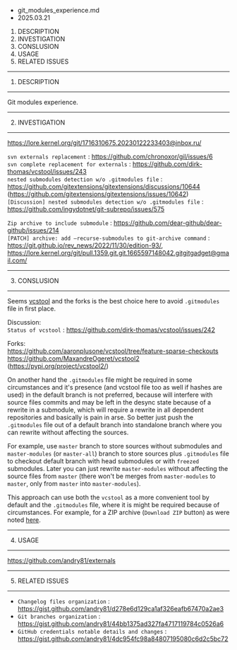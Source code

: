 * git_modules_experience.md
* 2025.03.21

1. DESCRIPTION  
2. INVESTIGATION  
3. CONSLUSION  
4. USAGE  
5. RELATED ISSUES  

-------------------------------------------------------------------------------
1. DESCRIPTION
-------------------------------------------------------------------------------
Git modules experience.

-------------------------------------------------------------------------------
2. INVESTIGATION
-------------------------------------------------------------------------------
https://lore.kernel.org/git/1716310675.20230122233403@inbox.ru/  

  `svn externals replacement` : https://github.com/chronoxor/gil/issues/6  
  `svn complete replacement for externals` : https://github.com/dirk-thomas/vcstool/issues/243  
  `nested submodules detection w/o .gitmodules file` : https://github.com/gitextensions/gitextensions/discussions/10644 (https://github.com/gitextensions/gitextensions/issues/10642)  
  `[Discussion] nested submodules detection w/o .gitmodules file` : https://github.com/ingydotnet/git-subrepo/issues/575  

  `Zip archive to include submodule` : https://github.com/dear-github/dear-github/issues/214  
  `[PATCH] archive: add –recurse-submodules to git-archive command` : https://git.github.io/rev_news/2022/11/30/edition-93/, https://lore.kernel.org/git/pull.1359.git.git.1665597148042.gitgitgadget@gmail.com/  

-------------------------------------------------------------------------------
3. CONSLUSION
-------------------------------------------------------------------------------
Seems [vcstool](https://github.com/dirk-thomas/vcstool) and the forks is the
best choice here to avoid `.gitmodules` file in first place.

Discussion:  
`Status of vcstool` : https://github.com/dirk-thomas/vcstool/issues/242  

Forks:  
https://github.com/aaronplusone/vcstool/tree/feature-sparse-checkouts  
https://github.com/MaxandreOgeret/vcstool2 (https://pypi.org/project/vcstool2/)  

On another hand the `.gitmodules` file might be required in some circumstances
and it's presence (and vcstool file too as well if hashes are used) in the
default branch is not preferred, because will interfere with source files
commits and may be left in the desync state because of a rewrite in a
submodule, which will require a rewrite in all dependent repositories and
basically is pain in arse. So better just push the `.gitmodules` file out of a
default branch into standalone branch where you can rewrite without affecting
the sources.

For example, use `master` branch to store sources without submodules and
`master-modules` (or `master-all`) branch to store sources plus `.gitmodules`
file to checkout default branch with head submodules or with `freezed`
submodules. Later you can just rewrite `master-modules` without affecting the
source files from `master` (there won't be merges from `master-modules` to
`master`, only from `master` into `master-modules`).

This approach can use both the `vcstool` as a more convenient tool by default
and the `.gitmodules` file, where it is might be required because of
circumstances. For example, for a ZIP archive (`Download ZIP` button) as were
noted [here](https://github.com/dear-github/dear-github/issues/214).

-------------------------------------------------------------------------------
4. USAGE
-------------------------------------------------------------------------------
https://github.com/andry81/externals

-------------------------------------------------------------------------------
5. RELATED ISSUES
-------------------------------------------------------------------------------
* `Changelog files organization` : https://gist.github.com/andry81/d278e6d129ca1af326eafb67470a2ae3
* `Git branches organization` : https://gist.github.com/andry81/44bb1375ad327fa4717119784c0526a6
* `GitHub credentials notable details and changes` : https://gist.github.com/andry81/4dc954fc98a84807195080c6d2c5bc72
